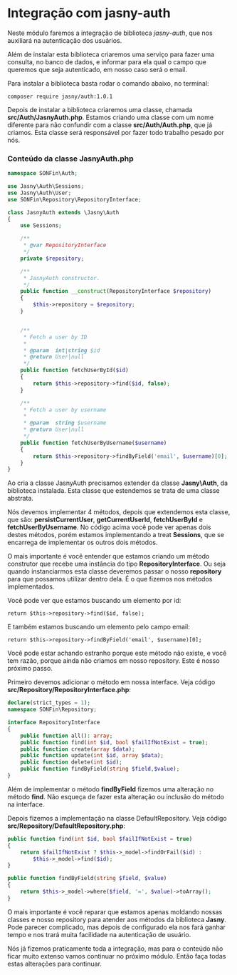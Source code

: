# Integração com jasny-auth

Neste módulo faremos a integração de biblioteca *jasny-auth*, que nos auxiliará na autenticação dos usuários.

Além de instalar esta biblioteca criaremos uma serviço para fazer uma consulta, no banco de dados, e informar para ela qual o campo que queremos que seja autenticado, em nosso caso será o email.

Para instalar a biblioteca basta rodar o comando abaixo, no terminal:

`composer require jasny/auth:1.0.1`

Depois de instalar a biblioteca criaremos uma classe, chamada **src/Auth/JasnyAuth.php**. Estamos criando uma classe com um nome diferente para não confundir com a classe **src/Auth/Auth.php**, que já criamos. Esta classe será responsável por fazer todo trabalho pesado por nós.

### Conteúdo da classe JasnyAuth.php

```php
namespace SONFin\Auth;

use Jasny\Auth\Sessions;
use Jasny\Auth\User;
use SONFin\Repository\RepositoryInterface;

class JasnyAuth extends \Jasny\Auth
{
    use Sessions;

    /**
     * @var RepositoryInterface
     */
    private $repository;

    /**
     * JasnyAuth constructor.
     */
    public function __construct(RepositoryInterface $repository)
    {
        $this->repository = $repository;
    }


    /**
     * Fetch a user by ID
     *
     * @param  int|string $id
     * @return User|null
     */
    public function fetchUserById($id)
    {
        return $this->repository->find($id, false);
    }

    /**
     * Fetch a user by username
     *
     * @param  string $username
     * @return User|null
     */
    public function fetchUserByUsername($username)
    {
        return $this->repository->findByField('email', $username)[0];
    }
}
```

Ao cria a classe JasnyAuth precisamos extender da classe **Jasny\Auth**, da biblioteca instalada. Esta classe que estendemos se trata de uma classe abstrata.

Nós devemos implementar 4 métodos, depois que extendemos esta classe, que são: **persistCurrentUser**, **getCurrentUserId**, **fetchUserById** e **fetchUserByUsername**. No código acima você pode ver apenas dois destes métodos, porém estamos implementando a treat **Sessions**, que se encarrega de implementar os outros dois métodos.

O mais importante é você entender que estamos criando um método construtor que recebe uma instância do tipo **RepositoryInterface**. Ou seja quando instanciarmos esta classe deveremos passar o nosso **repository** para que possamos utilizar dentro dela. É o que fizemos nos métodos implementados.

Você pode ver que estamos buscando um elemento por id:

`return $this->repository->find($id, false);`

E também estamos buscando um elemento pelo campo email:

`return $this->repository->findByField('email', $username)[0];`

Você pode estar achando estranho porque este método não existe, e você tem razão, porque ainda não criamos em nosso repository. Este é nosso próximo passo.

Primeiro devemos adicionar o método em nossa interface. Veja código **src/Repository/RepositoryInterface.php**:

```php
declare(strict_types = 1);
namespace SONFin\Repository;

interface RepositoryInterface
{
    public function all(): array;
    public function find(int $id, bool $failIfNotExist = true);
    public function create(array $data);
    public function update(int $id, array $data);
    public function delete(int $id);
    public function findByField(string $field,$value);
}
```

Além de implementar o método **findByField** fizemos uma alteração no método **find**. Não esqueça de fazer esta alteração ou inclusão do método na interface.

Depois fizemos a implementação na classe DefaultRepository. Veja código **src/Repository/DefaultRepository.php**:

```php
public function find(int $id, bool $failIfNotExist = true)
{
    return $failIfNotExist ? $this->_model->findOrFail($id) :
        $this->_model->find($id);
}

public function findByField(string $field, $value)
{
    return $this->_model->where($field, '=', $value)->toArray();
}
```

O mais importante é você reparar que estamos apenas moldando nossas classes e nosso repository para atender aos métodos da biblioteca **Jasny**. Pode parecer complicado, mas depois de configurado ela nos fará ganhar tempo e nos trará muita facilidade na autenticação de usuário.

Nós já fizemos praticamente toda a integração, mas para o conteúdo não ficar muito extenso vamos continuar no próximo módulo. Então faça todas estas alterações para continuar.